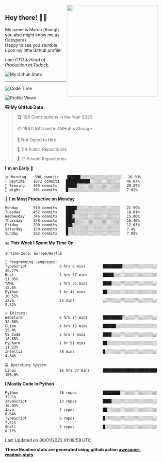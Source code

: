 <img src="https://capypara.de/para_logo.png?a=13" align="right" width="300">

## Hey there! 👋🙃
My name is Marco (though you also might know me as Capypara).  
Happy to see you stumble upon my little Github profile!

*I am CTO & Head of Production at <a href="http://tudock.de">Tudock</a>.*


![My Github Stats](https://github-readme-stats.vercel.app/api?username=theCapypara&show_icons=true&title_color=8ea106&text_color=ffffff&icon_color=8ea106&bg_color=2F343F&hide_border=1)

---
<!--START_SECTION:waka-->
![Code Time](http://img.shields.io/badge/Code%20Time-2%2C089%20hrs%2055%20mins-blue)

![Profile Views](http://img.shields.io/badge/Profile%20Views-0-blue)

**🐱 My GitHub Data** 

> 🏆 198 Contributions in the Year 2023
 > 
> 📦 184.0 kB Used in GitHub's Storage 
 > 
> 🚫 Not Opted to Hire
 > 
> 📜 114 Public Repositories 
 > 
> 🔑 21 Private Repositories  
 > 
**I'm an Early 🐤** 

```text
🌞 Morning    598 commits    ██████░░░░░░░░░░░░░░░░░░░   26.03% 
🌆 Daytime    1072 commits   ███████████░░░░░░░░░░░░░░   46.67% 
🌃 Evening    466 commits    █████░░░░░░░░░░░░░░░░░░░░   20.29% 
🌙 Night      161 commits    █░░░░░░░░░░░░░░░░░░░░░░░░   7.01%

```
📅 **I'm Most Productive on Monday** 

```text
Monday       519 commits    █████░░░░░░░░░░░░░░░░░░░░   22.59% 
Tuesday      432 commits    ████░░░░░░░░░░░░░░░░░░░░░   18.81% 
Wednesday    346 commits    ███░░░░░░░░░░░░░░░░░░░░░░   15.06% 
Thursday     378 commits    ████░░░░░░░░░░░░░░░░░░░░░   16.46% 
Friday       290 commits    ███░░░░░░░░░░░░░░░░░░░░░░   12.63% 
Saturday     170 commits    █░░░░░░░░░░░░░░░░░░░░░░░░   7.4% 
Sunday       162 commits    █░░░░░░░░░░░░░░░░░░░░░░░░   7.05%

```


📊 **This Week I Spent My Time On** 

```text
⌚︎ Time Zone: Europe/Berlin

💬 Programming Languages: 
TypeScript               6 hrs 6 mins        █████████░░░░░░░░░░░░░░░░   36.77% 
Rust                     3 hrs 37 mins       █████░░░░░░░░░░░░░░░░░░░░   21.85% 
YAML                     2 hrs 35 mins       ████░░░░░░░░░░░░░░░░░░░░░   15.6% 
Python                   1 hr 44 mins        ██░░░░░░░░░░░░░░░░░░░░░░░   10.52% 
Java                     25 mins             ░░░░░░░░░░░░░░░░░░░░░░░░░   2.52%

🔥 Editors: 
WebStorm                 6 hrs 24 mins       █████████░░░░░░░░░░░░░░░░   38.56% 
CLion                    4 hrs 13 mins       ██████░░░░░░░░░░░░░░░░░░░   25.4% 
VS Code                  3 hrs 7 mins        ████░░░░░░░░░░░░░░░░░░░░░   18.85% 
PyCharm                  1 hr 51 mins        ██░░░░░░░░░░░░░░░░░░░░░░░   11.22% 
IntelliJ                 48 mins             █░░░░░░░░░░░░░░░░░░░░░░░░   4.84%

💻 Operating System: 
Linux                    16 hrs 37 mins      █████████████████████████   100.0%

```

**I Mostly Code in Python** 

```text
Python                   26 repos            ████████░░░░░░░░░░░░░░░░░   32.1% 
JavaScript               13 repos            ████░░░░░░░░░░░░░░░░░░░░░   16.05% 
Java                     7 repos             ██░░░░░░░░░░░░░░░░░░░░░░░   8.64% 
TypeScript               6 repos             █░░░░░░░░░░░░░░░░░░░░░░░░   7.41% 
Shell                    5 repos             █░░░░░░░░░░░░░░░░░░░░░░░░   6.17%

```



 Last Updated on 30/01/2023 01:08:58 UTC
<!--END_SECTION:waka-->

**These Readme stats are generated using github action [awesome-readme-stats](https://github.com/anmol098/waka-readme-stats)**
